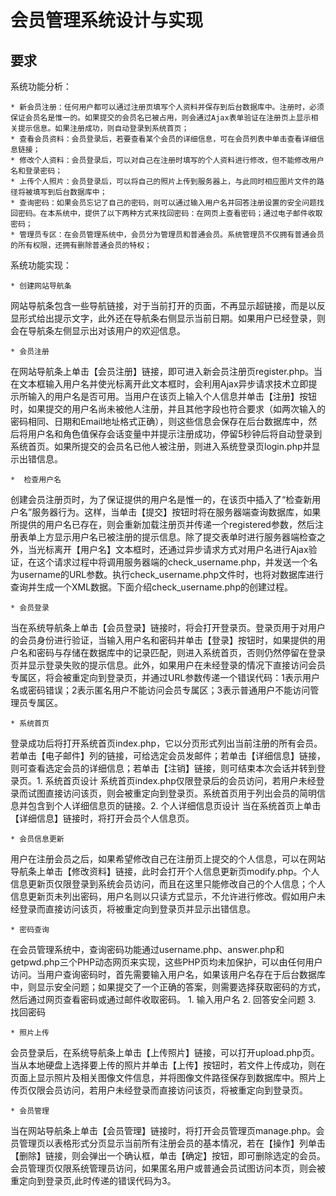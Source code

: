 # 会员管理系统设计与实现

## 要求

系统功能分析：

	* 新会员注册：任何用户都可以通过注册页填写个人资料并保存到后台数据库中。注册时，必须保证会员名是惟一的。如果提交的会员名已被占用，则会通过Ajax表单验证在注册页上显示相关提示信息。如果注册成功，则自动登录到系统首页；
	* 查看会员资料：会员登录后，若要查看某个会员的详细信息，可在会员列表中单击查看详细信息链接；
	* 修改个人资料：会员登录后，可以对自己在注册时填写的个人资料进行修改，但不能修改用户名和登录密码；
	* 上传个人照片：会员登录后，可以将自己的照片上传到服务器上，与此同时相应图片文件的路径将被填写到后台数据库中；
	* 查询密码：如果会员忘记了自己的密码，则可以通过输入用户名并回答注册设置的安全问题找回密码。在本系统中，提供了以下两种方式来找回密码：在网页上查看密码；通过电子邮件收取密码；
	* 管理员专区：在会员管理系统中，会员分为管理员和普通会员。系统管理员不仅拥有普通会员的所有权限，还拥有删除普通会员的特权；


系统功能实现：

	* 创建网站导航条 
网站导航条包含一些导航链接，对于当前打开的页面，不再显示超链接，而是以反显形式给出提示文字，此外还在导航条右侧显示当前日期。如果用户已经登录，则会在导航条左侧显示出对该用户的欢迎信息。

	* 会员注册 
在网站导航条上单击【会员注册】链接，即可进入新会员注册页register.php。当在文本框输入用户名并使光标离开此文本框时，会利用Ajax异步请求技术立即提示所输入的用户名是否可用。当用户在该页上输入个人信息并单击【注册】按钮时，如果提交的用户名尚未被他人注册，并且其他字段也符合要求（如两次输入的密码相同、日期和Email地址格式正确），则这些信息会保存在后台数据库中，然后将用户名和角色值保存会话变量中并提示注册成功，停留5秒钟后将自动登录到系统首页。如果所提交的会员名已他人被注册，则进入系统登录页login.php并显示出错信息。

	*  检查用户名 
创建会员注册页时，为了保证提供的用户名是惟一的，在该页中插入了“检查新用户名”服务器行为。这样，当单击【提交】按钮时将在服务器端查询数据库，如果所提供的用户名已存在，则会重新加载注册页并传递一个registered参数，然后注册表单上方显示用户名已被注册的提示信息。除了提交表单时进行服务器端检查之外，当光标离开【用户名】文本框时，还通过异步请求方式对用户名进行Ajax验证，在这个请求过程中将调用服务器端的check_username.php，并发送一个名为username的URL参数。执行check_username.php文件时，也将对数据库进行查询并生成一个XML数据。下面介绍check_username.php的创建过程。

	* 会员登录 
当在系统导航条上单击【会员登录】链接时，将会打开登录页。登录页用于对用户的会员身份进行验证，当输入用户名和密码并单击【登录】按钮时，如果提供的用户名和密码与存储在数据库中的记录匹配，则进入系统首页，否则仍然停留在登录页并显示登录失败的提示信息。此外，如果用户在未经登录的情况下直接访问会员专属区，将会被重定向到登录页，并通过URL参数传递一个错误代码：1表示用户名或密码错误；2表示匿名用户不能访问会员专属区；3表示普通用户不能访问管理员专属区。

	* 系统首页 
登录成功后将打开系统首页index.php，它以分页形式列出当前注册的所有会员。若单击【电子邮件】列的链接，可给选定会员发邮件；若单击【详细信息】链接，则可查看选定会员的详细信息；若单击【注销】链接，则可结束本次会话并转到登录页。1. 系统首页设计 系统首页index.php仅限登录后的会员访问，若用户未经登录而试图直接访问该页，则会被重定向到登录页。系统首页用于列出会员的简明信息并包含到个人详细信息页的链接。2. 个人详细信息页设计 当在系统首页上单击【详细信息】链接时，将打开会员个人信息页。

	* 会员信息更新
用户在注册会员之后，如果希望修改自己在注册页上提交的个人信息，可以在网站导航条上单击【修改资料】链接，此时会打开个人信息更新页modify.php。个人信息更新页仅限登录到系统会员访问，而且在这里只能修改自己的个人信息；个人信息更新页未列出密码，用户名则以只读方式显示，不允许进行修改。假如用户未经登录而直接访问该页，将被重定向到登录页并显示出错信息。

	* 密码查询
在会员管理系统中，查询密码功能通过username.php、answer.php和getpwd.php三个PHP动态网页来实现，这些PHP页均未加保护，可以由任何用户访问。当用户查询密码时，首先需要输入用户名，如果该用户名存在于后台数据库中，则显示安全问题；如果提交了一个正确的答案，则需要选择获取密码的方式，然后通过网页查看密码或通过邮件收取密码。
	1. 输入用户名
	2. 回答安全问题
	3. 找回密码

	* 照片上传
会员登录后，在系统导航条上单击【上传照片】链接，可以打开upload.php页。当从本地硬盘上选择要上传的照片并单击【上传】按钮时，若文件上传成功，则在页面上显示照片及相关图像文件信息，并将图像文件路径保存到数据库中。照片上传页仅限会员访问，若用户未经登录而直接访问该页，将被重定向到登录页。

	* 会员管理
当在网站导航条上单击【会员管理】链接时，将打开会员管理页manage.php。会员管理页以表格形式分页显示当前所有注册会员的基本情况，若在【操作】列单击【删除】链接，则会弹出一个确认框，单击【确定】按钮，即可删除选定的会员。会员管理页仅限系统管理员访问，如果匿名用户或普通会员试图访问本页，则会被重定向到登录页,此时传递的错误代码为3。








